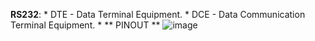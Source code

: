 
**RS232**:
	* DTE - Data Terminal Equipment.
	* DCE - Data Communication Terminal Equipment.
	*
	** PINOUT **
	![image](https://user-images.githubusercontent.com/58884543/118430640-24c28200-b6f2-11eb-9bde-0feabbf29819.png)

